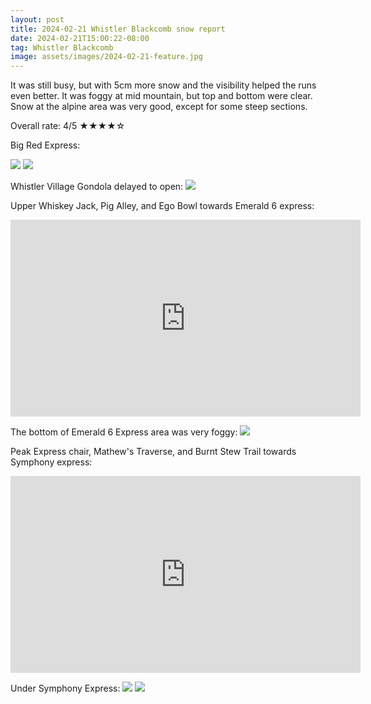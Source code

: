 ```yaml
---
layout: post
title: 2024-02-21 Whistler Blackcomb snow report
date: 2024-02-21T15:00:22-08:00
tag: Whistler Blackcomb
image: assets/images/2024-02-21-feature.jpg
---
```

It was still busy, but with 5cm more snow and the visibility helped the runs even better. It was foggy at mid mountain, but top and bottom were clear.
Snow at the alpine area was very good, except for some steep sections.

Overall rate: 4/5 ★★★★☆

Big Red Express:

![](/assets/images/2024-02-21-big-red-express.jpg)
![](/assets/images/2024-02-21-big-red-express-2.jpg)

Whistler Village Gondola delayed to open:
![](/assets/images/2024-02-21-whistler-village-gondola-stopped.jpg)

Upper Whiskey Jack, Pig Alley, and Ego Bowl towards Emerald 6 express:
<iframe width="560" height="315" src="https://www.youtube.com/embed/5xDkw5WC1jA?si=CUftv1gFev_rm0P2" title="YouTube video player" frameborder="0" allow="accelerometer; autoplay; clipboard-write; encrypted-media; gyroscope; picture-in-picture; web-share" allowfullscreen></iframe>

The bottom of Emerald 6 Express area was very foggy:
![](/assets/images/2024-02-21-foggy-emerald-6-express.jpg)

Peak Express chair, Mathew's Traverse, and Burnt Stew Trail towards Symphony express:
<iframe width="560" height="315" src="https://www.youtube.com/embed/ixGX0_ddeFg?si=xeXg3J5qmibSJltk" title="YouTube video player" frameborder="0" allow="accelerometer; autoplay; clipboard-write; encrypted-media; gyroscope; picture-in-picture; web-share" allowfullscreen></iframe>

Under Symphony Express:
![](/assets/images/2024-02-21-symphony-express.jpg)
![](/assets/images/2024-02-21-symphony-express-2.jpg)
